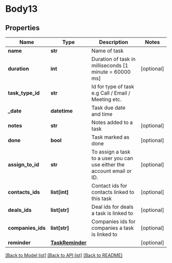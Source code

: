 # Body13

## Properties
Name | Type | Description | Notes
------------ | ------------- | ------------- | -------------
**name** | **str** | Name of task | 
**duration** | **int** | Duration of task in milliseconds [1 minute &#x3D; 60000 ms] | [optional] 
**task_type_id** | **str** | Id for type of task e.g Call / Email / Meeting etc. | 
**_date** | **datetime** | Task due date and time | 
**notes** | **str** | Notes added to a task | [optional] 
**done** | **bool** | Task marked as done | [optional] 
**assign_to_id** | **str** | To assign a task to a user you can use either the account email or ID. | [optional] 
**contacts_ids** | **list[int]** | Contact ids for contacts linked to this task | [optional] 
**deals_ids** | **list[str]** | Deal ids for deals a task is linked to | [optional] 
**companies_ids** | **list[str]** | Companies ids for companies a task is linked to | [optional] 
**reminder** | [**TaskReminder**](TaskReminder.md) |  | [optional] 

[[Back to Model list]](../README.md#documentation-for-models) [[Back to API list]](../README.md#documentation-for-api-endpoints) [[Back to README]](../README.md)


